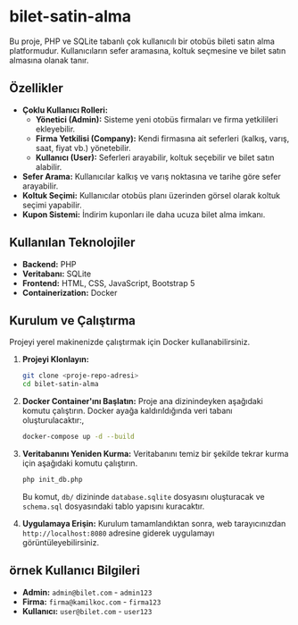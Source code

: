 # bilet-satin-alma

Bu proje, PHP ve SQLite tabanlı çok kullanıcılı bir otobüs bileti satın alma platformudur. Kullanıcıların sefer aramasına, koltuk seçmesine ve bilet satın almasına olanak tanır.

## Özellikler

- **Çoklu Kullanıcı Rolleri:**
  - **Yönetici (Admin):** Sisteme yeni otobüs firmaları ve firma yetkilileri ekleyebilir.
  - **Firma Yetkilisi (Company):** Kendi firmasına ait seferleri (kalkış, varış, saat, fiyat vb.) yönetebilir.
  - **Kullanıcı (User):** Seferleri arayabilir, koltuk seçebilir ve bilet satın alabilir.
- **Sefer Arama:** Kullanıcılar kalkış ve varış noktasına ve tarihe göre sefer arayabilir.
- **Koltuk Seçimi:** Kullanıcılar otobüs planı üzerinden görsel olarak koltuk seçimi yapabilir.
- **Kupon Sistemi:** İndirim kuponları ile daha ucuza bilet alma imkanı.

## Kullanılan Teknolojiler

- **Backend:** PHP
- **Veritabanı:** SQLite
- **Frontend:** HTML, CSS, JavaScript, Bootstrap 5
- **Containerization:** Docker

## Kurulum ve Çalıştırma

Projeyi yerel makinenizde çalıştırmak için Docker kullanabilirsiniz.

1.  **Projeyi Klonlayın:**

    ```bash
    git clone <proje-repo-adresi>
    cd bilet-satin-alma
    ```

2.  **Docker Container'ını Başlatın:**
    Proje ana dizinindeyken aşağıdaki komutu çalıştırın. Docker ayağa kaldırıldığında veri tabanı oluşturulacaktır:,

    ```bash
    docker-compose up -d --build
    ```

3.  **Veritabanını Yeniden Kurma:**
    Veritabanını temiz bir şekilde tekrar kurma için aşağıdaki komutu çalıştırın.

    ```bash
    php init_db.php
    ```

    Bu komut, `db/` dizininde `database.sqlite` dosyasını oluşturacak ve `schema.sql` dosyasındaki tablo yapısını kuracaktır.

4.  **Uygulamaya Erişin:**
    Kurulum tamamlandıktan sonra, web tarayıcınızdan `http://localhost:8080` adresine giderek uygulamayı görüntüleyebilirsiniz.

## örnek Kullanıcı Bilgileri

- **Admin:** `admin@bilet.com` - `admin123`
- **Firma:** `firma@kamilkoc.com` - `firma123`
- **Kullanıcı:** `user@bilet.com` - `user123`
